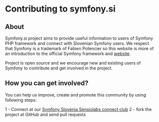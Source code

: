 # Contributing to symfony.si

## About

Symfony.si project aims to provide useful information to users of Symfony PHP framework and connect with Slovenian Symfony users.
We respect that Symfony is a trademark of Fabien Potencier so this website is more of an introduction to the official Symfony framework and [website](http://symfony.com).

Project is open source and we encourage new and existing users of Symfony to contribute and get involved in the project.

## How you can get involved?

You can help us improve, create and promote this community by using following steps:

1 - Connect at our [Symfony Slovenia Sensiolabs connect club](https://connect.sensiolabs.com/club/slovenia)
2 - fork the project at GitHub and send pull requests

